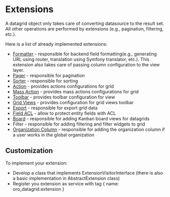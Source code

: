<a id="customize-datagrid-extensions"></a>

# Extensions

A datagrid object only takes care of converting datasource to the result set. All other operations are performed by extensions (e.g., pagination, filtering, etc.).

Here is a list of already implemented extensions:

- [Formatter](formatter.md#customize-datagrids-extensions-formatter) - responsible for backend field formatting(e.g., generating URL using router, translation using Symfony translator, etc.). This extension also takes care of passing column configuration to the view layer.
- [Pager](pager.md#customize-datagrid-extensions-pager) - responsible for pagination
- [Sorter](sorter.md#customize-datagrids-extensions-sorters) - responsible for sorting
- [Action](action.md#customize-datagrids-extensions-action) - provides actions configurations for grid
- [Mass Action](mass-action.md#customize-datagrid-extensions-mass-action) - provides mass actions configurations for grid
- [Toolbar](toolbar.md#customize-datagrid-extensions-toolbar) - provides toolbar configuration for view
- [Grid Views](grid-views.md#customize-datagrids-extensions-grid-views) - provides configuration for grid views toolbar
- [Export](export.md#customize-datagrids-extensions-export) - responsible for export grid data
- [Field ACL](field-acl.md#customize-datagrids-extensions-acl) - allow to protect entity fields with ACL
- [Board](board.md#customize-datagrids-extensions-board) - responsible for adding Kanban board views for datagrids
- Filter - responsible for adding filtering and filter widgets to grid
- [Organization Column](organization-column.md#customize-datagrids-extensions-organization-column) - responsible for adding the organization column if a user works in the global organization

## Customization

To implement your extension:

- Develop a class that implements ExtensionVisitorInterface (there is also a basic implementation in AbstractExtension class)
- Register you extension as service with tag { name: oro_datagrid.extension }
